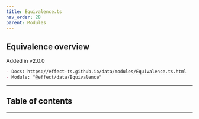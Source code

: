 ```yaml
---
title: Equivalence.ts
nav_order: 28
parent: Modules
---
```


## Equivalence overview

Added in v2.0.0

```md
- Docs: https://effect-ts.github.io/data/modules/Equivalence.ts.html
- Module: "@effect/data/Equivalence"
```

---

<h2 class="text-delta">Table of contents</h2>

---
